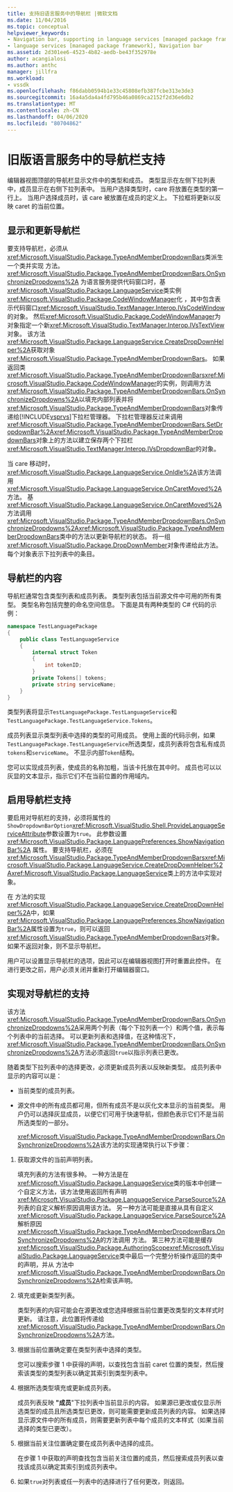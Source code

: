```yaml
---
title: 支持旧语言服务中的导航栏 |微软文档
ms.date: 11/04/2016
ms.topic: conceptual
helpviewer_keywords:
- Navigation bar, supporting in language services [managed package framework]
- language services [managed package framework], Navigation bar
ms.assetid: 2d301ee6-4523-4b82-aedb-be43f352978e
author: acangialosi
ms.author: anthc
manager: jillfra
ms.workload:
- vssdk
ms.openlocfilehash: f86dabb0594b1e33c45808efb387fcbe313e3de3
ms.sourcegitcommit: 16a4a5da4a4fd795b46a0869ca2152f2d36e6db2
ms.translationtype: MT
ms.contentlocale: zh-CN
ms.lasthandoff: 04/06/2020
ms.locfileid: "80704862"
---
```

# <a name="support-for-the-navigation-bar-in-a-legacy-language-service"></a>旧版语言服务中的导航栏支持
编辑器视图顶部的导航栏显示文件中的类型和成员。 类型显示在左侧下拉列表中，成员显示在右侧下拉列表中。 当用户选择类型时，care 将放置在类型的第一行上。 当用户选择成员时，该 care 被放置在成员的定义上。 下拉框将更新以反映 caret 的当前位置。

## <a name="displaying-and-updating-the-navigation-bar"></a>显示和更新导航栏
 要支持导航栏，必须从<xref:Microsoft.VisualStudio.Package.TypeAndMemberDropdownBars>类派生一个类并实现 方法。 <xref:Microsoft.VisualStudio.Package.TypeAndMemberDropdownBars.OnSynchronizeDropdowns%2A> 为语言服务提供代码窗口时，基<xref:Microsoft.VisualStudio.Package.LanguageService>类实例<xref:Microsoft.VisualStudio.Package.CodeWindowManager>化 ，其中包含表示代码窗口<xref:Microsoft.VisualStudio.TextManager.Interop.IVsCodeWindow>的对象。 然后<xref:Microsoft.VisualStudio.Package.CodeWindowManager>为对象指定一个新<xref:Microsoft.VisualStudio.TextManager.Interop.IVsTextView>对象。 该方法<xref:Microsoft.VisualStudio.Package.LanguageService.CreateDropDownHelper%2A>获取对象<xref:Microsoft.VisualStudio.Package.TypeAndMemberDropdownBars>。 如果返回类<xref:Microsoft.VisualStudio.Package.TypeAndMemberDropdownBars><xref:Microsoft.VisualStudio.Package.CodeWindowManager>的实例，则调用方法<xref:Microsoft.VisualStudio.Package.TypeAndMemberDropdownBars.OnSynchronizeDropdowns%2A>以填充内部列表并将<xref:Microsoft.VisualStudio.Package.TypeAndMemberDropdownBars>对象传递给[!INCLUDE[vsprvs](../../code-quality/includes/vsprvs_md.md)]下拉栏管理器。 下拉栏管理器反过来调用<xref:Microsoft.VisualStudio.Package.TypeAndMemberDropdownBars.SetDropdownBar%2A><xref:Microsoft.VisualStudio.Package.TypeAndMemberDropdownBars>对象上的方法以建立保存两个下拉栏<xref:Microsoft.VisualStudio.TextManager.Interop.IVsDropdownBar>的对象。

 当 care 移动时，<xref:Microsoft.VisualStudio.Package.LanguageService.OnIdle%2A>该方法调用<xref:Microsoft.VisualStudio.Package.LanguageService.OnCaretMoved%2A>方法。 基<xref:Microsoft.VisualStudio.Package.LanguageService.OnCaretMoved%2A>方法调用<xref:Microsoft.VisualStudio.Package.TypeAndMemberDropdownBars.OnSynchronizeDropdowns%2A><xref:Microsoft.VisualStudio.Package.TypeAndMemberDropdownBars>类中的方法以更新导航栏的状态。 将一组<xref:Microsoft.VisualStudio.Package.DropDownMember>对象传递给此方法。 每个对象表示下拉列表中的条目。

## <a name="the-contents-of-the-navigation-bar"></a>导航栏的内容
 导航栏通常包含类型列表和成员列表。 类型列表包括当前源文件中可用的所有类型。 类型名称包括完整的命名空间信息。 下面是具有两种类型的 C# 代码的示例：

```csharp
namespace TestLanguagePackage
{
    public class TestLanguageService
    {
        internal struct Token
        {
            int tokenID;
        }
        private Tokens[] tokens;
        private string serviceName;
    }
}
```

 类型列表将显示`TestLanguagePackage.TestLanguageService`和`TestLanguagePackage.TestLanguageService.Tokens`。

 成员列表显示类型列表中选择的类型的可用成员。 使用上面的代码示例，如果`TestLanguagePackage.TestLanguageService`所选类型，成员列表将包含私有成员`tokens`和`serviceName`。 不显示内部`Token`结构。

 您可以实现成员列表，使成员的名称加粗，当该卡托放在其中时。 成员也可以以灰显的文本显示，指示它们不在当前位置的作用域内。

## <a name="enabling-support-for-the-navigation-bar"></a>启用导航栏支持
 要启用对导航栏的支持，必须将属性的`ShowDropdownBarOption`<xref:Microsoft.VisualStudio.Shell.ProvideLanguageServiceAttribute>参数设置为`true`。 此参数设置 <xref:Microsoft.VisualStudio.Package.LanguagePreferences.ShowNavigationBar%2A> 属性。 要支持导航栏，必须在<xref:Microsoft.VisualStudio.Package.TypeAndMemberDropdownBars><xref:Microsoft.VisualStudio.Package.LanguageService.CreateDropDownHelper%2A><xref:Microsoft.VisualStudio.Package.LanguageService>类上的方法中实现对象。

 在 方法的实现<xref:Microsoft.VisualStudio.Package.LanguageService.CreateDropDownHelper%2A>中，如果<xref:Microsoft.VisualStudio.Package.LanguagePreferences.ShowNavigationBar%2A>属性设置为`true`，则可以返回<xref:Microsoft.VisualStudio.Package.TypeAndMemberDropdownBars>对象。 如果不返回对象，则不显示导航栏。

 用户可以设置显示导航栏的选项，因此可以在编辑器视图打开时重置此控件。 在进行更改之前，用户必须关闭并重新打开编辑器窗口。

## <a name="implementing-support-for-the-navigation-bar"></a>实现对导航栏的支持
 该方法<xref:Microsoft.VisualStudio.Package.TypeAndMemberDropdownBars.OnSynchronizeDropdowns%2A>采用两个列表（每个下拉列表一个）和两个值，表示每个列表中的当前选择。 可以更新列表和选择值，在这种情况下，<xref:Microsoft.VisualStudio.Package.TypeAndMemberDropdownBars.OnSynchronizeDropdowns%2A>方法必须返回`true`以指示列表已更改。

 随着类型下拉列表中的选择更改，必须更新成员列表以反映新类型。 成员列表中显示的内容可以是：

- 当前类型的成员列表。

- 源文件中的所有成员都可用，但所有成员不是以灰化文本显示的当前类型。 用户仍可以选择灰显成员，以便它们可用于快速导航，但颜色表示它们不是当前所选类型的一部分。

  <xref:Microsoft.VisualStudio.Package.TypeAndMemberDropdownBars.OnSynchronizeDropdowns%2A>该方法的实现通常执行以下步骤：

1. 获取源文件的当前声明列表。

     填充列表的方法有很多种。 一种方法是在<xref:Microsoft.VisualStudio.Package.LanguageService>类的版本中创建一个自定义方法，该方法使用返回所有声明<xref:Microsoft.VisualStudio.Package.LanguageService.ParseSource%2A>列表的自定义解析原因调用该方法。 另一种方法可能是直接从具有自定义<xref:Microsoft.VisualStudio.Package.LanguageService.ParseSource%2A>解析原因<xref:Microsoft.VisualStudio.Package.TypeAndMemberDropdownBars.OnSynchronizeDropdowns%2A>的方法调用 方法。 第三种方法可能是缓存<xref:Microsoft.VisualStudio.Package.AuthoringScope><xref:Microsoft.VisualStudio.Package.LanguageService>类中最后一个完整分析操作返回的类中的声明，并从 方法中<xref:Microsoft.VisualStudio.Package.TypeAndMemberDropdownBars.OnSynchronizeDropdowns%2A>检索该声明。

2. 填充或更新类型列表。

     类型列表的内容可能会在源更改或您选择根据当前位置更改类型的文本样式时更新。 请注意，此位置将传递给<xref:Microsoft.VisualStudio.Package.TypeAndMemberDropdownBars.OnSynchronizeDropdowns%2A>方法。

3. 根据当前位置确定要在类型列表中选择的类型。

     您可以搜索步骤 1 中获得的声明，以查找包含当前 caret 位置的类型，然后搜索该类型的类型列表以确定其索引到类型列表中。

4. 根据所选类型填充或更新成员列表。

     成员列表反映 **"成员**"下拉列表中当前显示的内容。 如果源已更改或仅显示所选类型的成员且所选类型已更改，则可能需要更新成员列表的内容。 如果选择显示源文件中的所有成员，则需要更新列表中每个成员的文本样式（如果当前选择的类型已更改）。

5. 根据当前关注位置确定要在成员列表中选择的成员。

     在步骤 1 中获取的声明查找包含当前关注位置的成员，然后搜索成员列表以查找该成员以确定其索引到成员列表中。

6. 如果`true`对列表或任一列表中的选择进行了任何更改，则返回。
